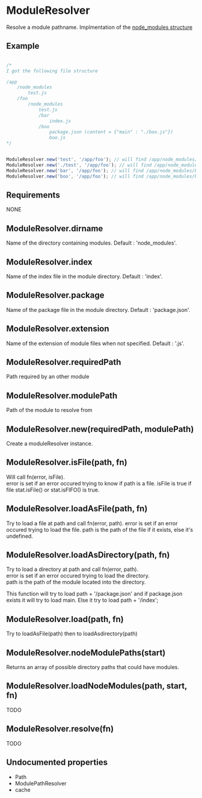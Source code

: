 ModuleResolver
=============

Resolve a module pathname. Implmentation of the [node_modules structure](http://nodejs.org/api/modules.html#modules_all_together)

## Example

```javascript

/*
I got the following file structure

/app
	/node_modules
		test.js
	/foo
		/node_modules
			test.js
			/bar
				index.js
			/boo
				package.json (content = {"main" : "./boo.js"})
				boo.js
*/


ModuleResolver.new('test', '/app/foo'); // will find /app/node_modules/test.js 
ModuleResolver.new('./test', '/app/foo'); // will find /app/node_modules/foo/node_modules/test.js
ModuleResolver.new('bar', '/app/foo'); // will find /app/node_modules/bar/index.js
ModuleResolver.new('boo', '/app/foo'); // will find /app/node_modules/boo/boo.js

```

## Requirements

NONE

## ModuleResolver.dirname

Name of the directory containing modules. Default : 'node_modules'.

## ModuleResolver.index

Name of the index file in the module directory. Default : 'index'.

## ModuleResolver.package

Name of the package file in the module directory. Default : 'package.json'.

## ModuleResolver.extension

Name of the extension of module files when not specified. Default : '.js'.

## ModuleResolver.requiredPath

Path required by an other module

## ModuleResolver.modulePath

Path of the module to resolve from

## ModuleResolver.new(requiredPath, modulePath)

Create a moduleResolver instance.

## ModuleResolver.isFile(path, fn)

Will call fn(error, isFile).  
error is set if an error occured trying to know if path is a file.
isFile is true if file stat.isFile() or stat.isFIFO() is true.

## ModuleResolver.loadAsFile(path, fn)

Try to load a file at path and call fn(error, path).
error is set if an error occured trying to load the file.
path is the path of the file if it exists, else it's undefined.

## ModuleResolver.loadAsDirectory(path, fn)

Try to load a directory at path and call fn(error, path).  
error is set if an error occured trying to load the directory.  
path is the path of the module located into the directory.  

This function will try to load path + '/package.json' and if package.json exists it will try to load main.
Else it try to load path + '/index';

## ModuleResolver.load(path, fn)

Try to loadAsFile(path) then to loadAsdirectory(path)

## ModuleResolver.nodeModulePaths(start)

Returns an array of possible directory paths that could have modules.  

## ModuleResolver.loadNodeModules(path, start, fn)

TODO

## ModuleResolver.resolve(fn)

TODO

## Undocumented properties

- Path
- ModulePathResolver
- cache
